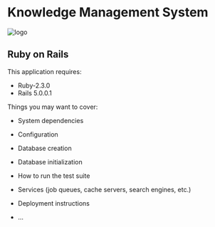 # Knowledge Management System


![logo](http://www.sprc.co.th/images/family/people/knowledge/thum-km-logo.png)

Ruby on Rails
-------------

This application requires:

* Ruby-2.3.0
* Rails 5.0.0.1


Things you may want to cover:


* System dependencies

* Configuration

* Database creation

* Database initialization

* How to run the test suite

* Services (job queues, cache servers, search engines, etc.)

* Deployment instructions

* ...
